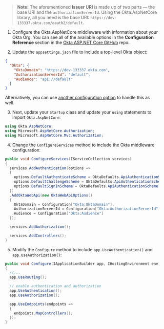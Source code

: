 > **Note:** The aforementioned **Issuer URI** is made up of two parts &mdash; the base URI and the `authorizationServerId`. Using the Okta.AspNetCore library, all you need is the base URI: `https://dev-133337.okta.com/oauth2/default`.

1. Configure the Okta.AspNetCore middleware with information about your Okta Org. You can see all of the available options in the **Configuration Reference** section in the [Okta ASP.NET Core GitHub](https://github.com/okta/okta-aspnet/blob/master/docs/aspnetcore-webapi.md#configuration-reference) repo.

2. Update the `appsettings.json` file to include a top-level Okta object:

```json
{
  "Okta": {
    "OktaDomain": "https://dev-133337.okta.com",
    "AuthorizationServerId": "default",
    "Audience": "api://default"
  }
}
```

Alternatively, you can use [another configuration option](https://docs.microsoft.com/en-us/aspnet/core/fundamentals/configuration/?view=aspnetcore-3.1) to handle this as well.

3. Next, update your `Startup` class and update your `using` statements to import `Okta.AspNetCore`:

```csharp
using Okta.AspNetCore;
using Microsoft.AspNetCore.Authorization;
using Microsoft.AspNetCore.Mvc.Authorization;
```

4. Change the `ConfigureServices` method to include the Okta middleware configuration:

```csharp
public void ConfigureServices(IServiceCollection services)
{
  services.AddAuthentication(options =>
  {
    options.DefaultAuthenticateScheme = OktaDefaults.ApiAuthenticationScheme;
    options.DefaultChallengeScheme = OktaDefaults.ApiAuthenticationScheme;
    options.DefaultSignInScheme = OktaDefaults.ApiAuthenticationScheme;
  })
  .AddOktaWebApi(new OktaWebApiOptions()
  {
    OktaDomain = Configuration["Okta:OktaDomain"],
    AuthorizationServerId = Configuration["Okta:AuthorizationServerId"],
    Audience = Configuration["Okta:Audience"]
  });

  services.AddAuthorization();

  services.AddControllers();
}
```

5. Modify the `Configure` method to include `app.UseAuthentication()` and `app.UseAuthorization()`:

```csharp
public void Configure(IApplicationBuilder app, IHostingEnvironment env)
{
  //...
  app.UseRouting();

  // enable authentication and authorization
  app.UseAuthentication();
  app.UseAuthorization();

  app.UseEndpoints(endpoints =>
  {
    endpoints.MapControllers();
  });
}
```
